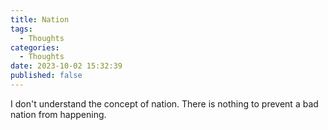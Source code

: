 ```yaml
---
title: Nation
tags:
  - Thoughts
categories:
  - Thoughts
date: 2023-10-02 15:32:39
published: false
---
```


I don't understand the concept of nation. There is nothing to prevent a bad nation from happening.